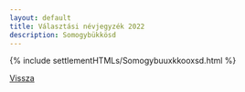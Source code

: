 ```yaml
---
layout: default
title: Választási névjegyzék 2022
description: Somogybükkösd
---
```


{% include settlementHTMLs/Somogybuuxkkooxsd.html %}

[Vissza](./)